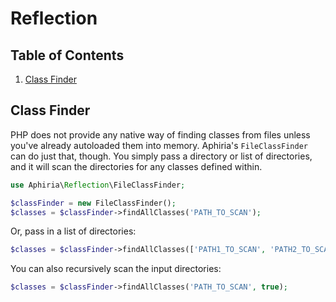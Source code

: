 <h1 id="doc-title">Reflection</h1>

<nav class="toc-nav" markdown="1">

<div class="toc-nav-contents" markdown="1">

<h2 id="table-of-contents">Table of Contents</h2>

1. [Class Finder](#class-finder)

</div>

</nav>

<h2 id="class-finder">Class Finder</h2>

PHP does not provide any native way of finding classes from files unless you've already autoloaded them into memory.  Aphiria's `FileClassFinder` can do just that, though.  You simply pass a directory or list of directories, and it will scan the directories for any classes defined within.

```php
use Aphiria\Reflection\FileClassFinder;

$classFinder = new FileClassFinder();
$classes = $classFinder->findAllClasses('PATH_TO_SCAN');
```

Or, pass in a list of directories:

```php
$classes = $classFinder->findAllClasses(['PATH1_TO_SCAN', 'PATH2_TO_SCAN']);
```

You can also recursively scan the input directories:

```php
$classes = $classFinder->findAllClasses('PATH_TO_SCAN', true);
```
